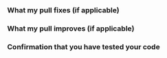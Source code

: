 ### What my pull fixes (if applicable)

### What my pull improves (if applicable)

### Confirmation that you have tested your code


